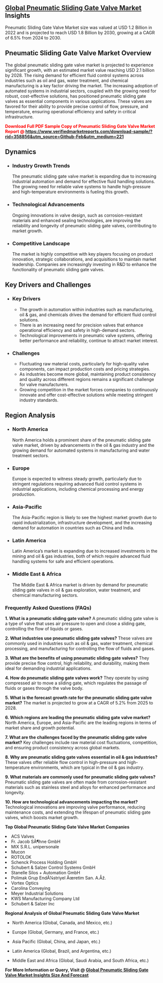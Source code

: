 <h2><a href="https://www.verifiedmarketreports.com/download-sample/?rid=358856&amp;utm_source=Github&amp;utm_medium=221" target="_blank">Global Pneumatic Sliding Gate Valve Market</a> Insights</h2><p>Pneumatic Sliding Gate Valve Market size was valued at USD 1.2 Billion in 2022 and is projected to reach USD 1.8 Billion by 2030, growing at a CAGR of 6.5% from 2024 to 2030.</p><p><h2>Pneumatic Sliding Gate Valve Market Overview</h2> <p>The global pneumatic sliding gate valve market is projected to experience significant growth, with an estimated market value reaching USD 2.1 billion by 2028. The rising demand for efficient fluid control systems across industries such as oil and gas, water treatment, and chemical manufacturing is a key factor driving the market. The increasing adoption of automated systems in industrial sectors, coupled with the growing need for robust, cost-effective solutions, has positioned pneumatic sliding gate valves as essential components in various applications. These valves are favored for their ability to provide precise control of flow, pressure, and temperature, ensuring operational efficiency and safety in critical infrastructure.</p> <p><strong><p><span class=""><span style="color: #ff0000;"><strong>Download Full PDF Sample Copy of Pneumatic Sliding Gate Valve Market Report</strong> @ </span><a href="https://www.verifiedmarketreports.com/download-sample/?rid=358856&amp;utm_source=Github-Feb&amp;utm_medium=221" target="_blank">https://www.verifiedmarketreports.com/download-sample/?rid=358856&amp;utm_source=Github-Feb&amp;utm_medium=221</a></span></p></strong></p> <h2>Dynamics</h2> <ul> <li><h3>Industry Growth Trends</h3> The pneumatic sliding gate valve market is expanding due to increasing industrial automation and demand for effective fluid handling solutions. The growing need for reliable valve systems to handle high-pressure and high-temperature environments is fueling this growth.</li> <li><h3>Technological Advancements</h3> Ongoing innovations in valve design, such as corrosion-resistant materials and enhanced sealing technologies, are improving the reliability and longevity of pneumatic sliding gate valves, contributing to market growth.</li> <li><h3>Competitive Landscape</h3> The market is highly competitive with key players focusing on product innovation, strategic collaborations, and acquisitions to maintain market leadership. Companies are increasingly investing in R&D to enhance the functionality of pneumatic sliding gate valves.</li> </ul> <h2>Key Drivers and Challenges</h2> <ul> <li><h3>Key Drivers</h3> <ul> <li>The growth in automation within industries such as manufacturing, oil & gas, and chemicals drives the demand for efficient fluid control solutions.</li> <li>There is an increasing need for precision valves that enhance operational efficiency and safety in high-demand sectors.</li> <li>Technological improvements in pneumatic valve systems, offering better performance and reliability, continue to attract market interest.</li> </ul> </li> <li><h3>Challenges</h3> <ul> <li>Fluctuating raw material costs, particularly for high-quality valve components, can impact production costs and pricing strategies.</li> <li>As industries become more global, maintaining product consistency and quality across different regions remains a significant challenge for valve manufacturers.</li> <li>Growing competition in the market forces companies to continuously innovate and offer cost-effective solutions while meeting stringent industry standards.</li> </ul> </li> </ul> <h2>Region Analysis</h2> <ul> <li><h3>North America</h3> North America holds a prominent share of the pneumatic sliding gate valve market, driven by advancements in the oil & gas industry and the growing demand for automated systems in manufacturing and water treatment sectors.</li> <li><h3>Europe</h3> Europe is expected to witness steady growth, particularly due to stringent regulations requiring advanced fluid control systems in industrial applications, including chemical processing and energy production.</li> <li><h3>Asia-Pacific</h3> The Asia-Pacific region is likely to see the highest market growth due to rapid industrialization, infrastructure development, and the increasing demand for automation in countries such as China and India.</li> <li><h3>Latin America</h3> Latin America’s market is expanding due to increased investments in the mining and oil & gas industries, both of which require advanced fluid handling systems for safe and efficient operations.</li> <li><h3>Middle East & Africa</h3> The Middle East & Africa market is driven by demand for pneumatic sliding gate valves in oil & gas exploration, water treatment, and chemical manufacturing sectors.</li> </ul> <h3>Frequently Asked Questions (FAQs)</h3> <p><strong>1. What is a pneumatic sliding gate valve?</strong> A pneumatic sliding gate valve is a type of valve that uses air pressure to open and close a sliding gate, controlling the flow of liquids or gases.</p> <p><strong>2. What industries use pneumatic sliding gate valves?</strong> These valves are commonly used in industries such as oil & gas, water treatment, chemical processing, and manufacturing for controlling the flow of fluids and gases.</p> <p><strong>3. What are the benefits of using pneumatic sliding gate valves?</strong> They provide precise flow control, high reliability, and durability, making them ideal for demanding industrial applications.</p> <p><strong>4. How do pneumatic sliding gate valves work?</strong> They operate by using compressed air to move a sliding gate, which regulates the passage of fluids or gases through the valve body.</p> <p><strong>5. What is the forecast growth rate for the pneumatic sliding gate valve market?</strong> The market is projected to grow at a CAGR of 5.2% from 2025 to 2028.</p> <p><strong>6. Which regions are leading the pneumatic sliding gate valve market?</strong> North America, Europe, and Asia-Pacific are the leading regions in terms of market share and growth potential.</p> <p><strong>7. What are the challenges faced by the pneumatic sliding gate valve market?</strong> Key challenges include raw material cost fluctuations, competition, and ensuring product consistency across global markets.</p> <p><strong>8. Why are pneumatic sliding gate valves essential in oil & gas industries?</strong> These valves offer reliable flow control in high-pressure and high-temperature environments, which are typical in the oil & gas industry.</p> <p><strong>9. What materials are commonly used for pneumatic sliding gate valves?</strong> Pneumatic sliding gate valves are often made from corrosion-resistant materials such as stainless steel and alloys for enhanced performance and longevity.</p> <p><strong>10. How are technological advancements impacting the market?</strong> Technological innovations are improving valve performance, reducing maintenance costs, and extending the lifespan of pneumatic sliding gate valves, which boosts market growth.</p> </p><p><strong>Top Global Pneumatic Sliding Gate Valve Market Companies</strong></p><div data-test-id=""><p><li>ACS Valves</li><li> Fr. Jacob SÃ¶hne GmbH</li><li> MIX S.R.L. unipersonale</li><li> Mucon</li><li> ROTOLOK</li><li> Schenck Process Holding GmbH</li><li> Schubert & Salzer Control Systems GmbH</li><li> Stanelle Silos + Automation GmbH</li><li> Polimak Grup EndÃ¼striyel Ãœretim San. A.Åž.</li><li> Vortex Optics</li><li> Carolina Conveying</li><li> Meyer Industrial Solutions</li><li> KWS Manufacturing Company Ltd</li><li> Schubert & Salzer Inc</li></p><div><strong>Regional Analysis of&nbsp;Global Pneumatic Sliding Gate Valve Market</strong></div><ul><li dir="ltr"><p dir="ltr">North America&nbsp;(Global, Canada, and Mexico, etc.)</p></li><li dir="ltr"><p dir="ltr">Europe (Global, Germany, and France, etc.)</p></li><li dir="ltr"><p dir="ltr">Asia Pacific&nbsp;(Global, China, and Japan, etc.)</p></li><li dir="ltr"><p dir="ltr">Latin America&nbsp;(Global, Brazil, and Argentina, etc.)</p></li><li dir="ltr">Middle East and Africa&nbsp;(Global, Saudi Arabia, and South Africa, etc.)</li></ul><p><strong>For More Information or Query, Visit @&nbsp;</strong><strong><a href="https://www.verifiedmarketreports.com/product/pneumatic-sliding-gate-valve-market/?utm_source=Github&amp;utm_medium=221" target="_blank">Global Pneumatic Sliding Gate Valve Market Insights Size And Forecast</a></strong></p></div>
